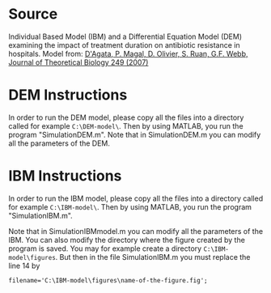 Source
======

Individual Based Model (IBM) and a Differential Equation Model (DEM) examining the impact of treatment duration on antibiotic resistance in hospitals. Model from: [D'Agata, P. Magal, D. Olivier, S. Ruan, G.F. Webb, Journal of Theoretical Biology 249 (2007)](http://www.math.u-bordeaux1.fr/~pmagal100p/Nosocomial%20infection/nosocomial.htm)

DEM Instructions
================

In order to run the DEM model, please copy all the files into a directory called for example `C:\DEM-model\`. Then by using MATLAB, you run the program "SimulationDEM.m". Note that in SimulationDEM.m you can modify all the parameters of the DEM. 

IBM Instructions
================

In order to run the IBM model, please copy all the files into a directory called for example `C:\IBM-model\`. Then by using MATLAB, you run the program "SimulationIBM.m".

Note that in SimulationIBMmodel.m you can modify all the parameters of the IBM. You can also modify the directory where the figure created by the program is saved. You may for example create a directory `C:\IBM-model\figures`. But then in the file SimulationIBM.m you must replace the line 14 by 

    filename='C:\IBM-model\figures\name-of-the-figure.fig';


 
